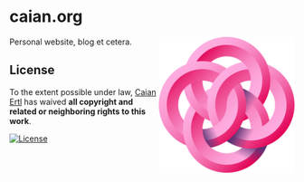 # caian.org

<img src="icon.svg" height="240px" align="right"/>

Personal website, blog et cetera.


## License

To the extent possible under law, [Caian Ertl][me] has waived **all copyright
and related or neighboring rights to this work**.

[![License][cc-shield]][cc-url]

[me]: https://github.com/upsetbit
[cc-shield]: https://forthebadge.com/images/badges/cc-0.svg
[cc-url]: http://creativecommons.org/publicdomain/zero/1.0
